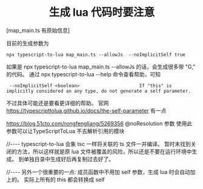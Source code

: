 
# <center>生成 lua 代码时要注意</center>

[map_main.ts 有原始信息]

目前的生成参数为

```
npx typescript-to-lua map_main.ts --allowJs  --noImplicitSelf true
```

如果是 
npx typescript-to-lua map_main.ts --allowJs 
的话，会生成很多带 "G," 的代码。
通过 npx typescript-to-lua --help 命令查看帮助，可知

```
 --noImplicitSelf <boolean>                      If "this" is implicitly considered an any type, do not generate a self parameter.

```

不过具体可能还是要看更详细的帮助。
官网 https://typescripttolua.github.io/docs/the-self-parameter 有一点

https://blog.51cto.com/rongfengliang/5269356
@noResolution 参数
使用此参数可以让TypeScriptToLua 不去解析引用的模块 

//----
typescript-to-lua 会象 tsc 一样将关联的 ts 文件一并编译。
暂时未找到关闭的方法，所以这样就是原 lua 文件被覆盖的风险，所以还是不要在运行环境中生成。
到单独目录中生成好后再复制过去好了。

//----
另外一个很重要的一点: 成员函数中不用加 self 参数，生成 lua 时会自动加上的。
实际上所有的 this 都会转换成 self
